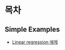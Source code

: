 # 목차

## Simple Examples

* [Linear regression 예제](page/linear_regression/linear_regression_example.md)

